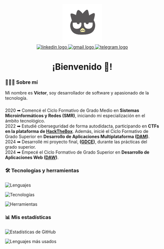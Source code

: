 <div align="center">
  <img height="128" src="https://raw.githubusercontent.com/Qv1ko/Qv1ko/main/pictures/icon.png"  />
</div>

<div align="center">
  <a href="https://www.linkedin.com/in/qv1ko/" target="_blank">
    <img src="https://img.shields.io/static/v1?message=LinkedIn&logo=linkedin&label=&color=0077B5&logoColor=white&labelColor=&style=for-the-badge" height="25" alt="linkedin logo"  />
  </a>
  <a href="mailto:vicgarmur947@gmail.com" target="_blank">
    <img src="https://img.shields.io/static/v1?message=Gmail&logo=gmail&label=&color=D14836&logoColor=white&labelColor=&style=for-the-badge" height="25" alt="gmail logo"  />
  </a>
  <a href="https://t.me/Qv1ko" target="_blank" >
    <img src="https://img.shields.io/static/v1?message=Telegram&logo=telegram&label=&color=2CA5E0&logoColor=white&labelColor=&style=for-the-badge" height="25" alt="telegram logo"  />
  </a>
</div>

###

<h1 align="center">¡Bienvenido 👋!</h1>

###

<h3 align="left">👨🏻‍💻 Sobre mí</h3>
Mi nombre es <b>Víctor</b>, soy desarrollador de software y apasionado de la tecnología.

###

2020 ➡ Comencé el Ciclo Formativo de Grado Medio en **Sistemas Microinformáticos y Redes (SMR)**, iniciando mi especialización en el ámbito tecnológico.
</br>
2022 ➡ Estudié ciberseguridad de forma autodidacta, participando en **CTFs en la plataforma de [HackTheBox](https://app.hackthebox.com/profile/924054)**. Además, inicié el Ciclo Formativo de Grado Superior en **Desarrollo de Aplicaciones Multiplataforma ([DAM](https://github.com/Qv1ko/DAM))**.
</br>
2024 ➡ Desarrollé mi proyecto final, **([GDCE](https://github.com/Qv1ko/GDCE))**, durante las prácticas del grado superior.
</br>
2024 ➡ Empecé el Ciclo Formativo de Grado Superior en **Desarrollo de Aplicaciones Web ([DAW](https://github.com/Qv1ko/DAW))**.

###

<h3 align="left">🛠 Tecnologías y herramientas</h3>

###

![Lenguajes](https://skillicons.dev/icons?i=js,php,html,css,mysql,java,ts,md)

![Tecnologías](https://skillicons.dev/icons?i=laravel,react,bootstrap,tailwindcss)

![Herramientas](https://skillicons.dev/icons?i=linux,vscode,git,wordpress,notion)

###

<h3 align="left">📊 Mis estadísticas</h3>

###

![Estadísticas de GitHub](https://github-readme-stats.vercel.app/api?username=qv1ko&show_icons=true&locale=es&rank_icon=github&theme=dark#gh-dark-mode-only)

![Lenguajes más usados](https://github-readme-stats.vercel.app/api/top-langs/?username=qv1ko&layout=compact&locale=es&theme=dark)
